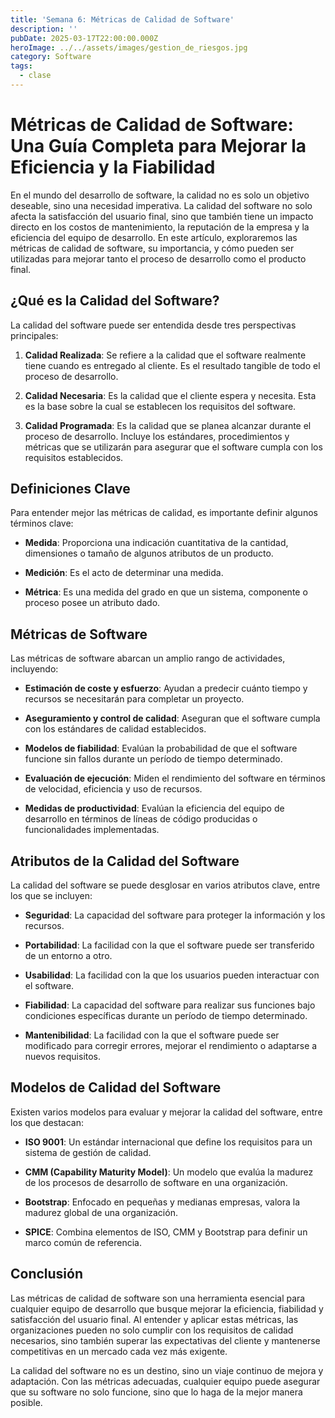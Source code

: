 ```yaml
---
title: 'Semana 6: Métricas de Calidad de Software'
description: ''
pubDate: 2025-03-17T22:00:00.000Z
heroImage: ../../assets/images/gestion_de_riesgos.jpg
category: Software
tags:
  - clase
---
```


# Métricas de Calidad de Software: Una Guía Completa para Mejorar la Eficiencia y la Fiabilidad

En el mundo del desarrollo de software, la calidad no es solo un objetivo deseable, sino una necesidad imperativa. La calidad del software no solo afecta la satisfacción del usuario final, sino que también tiene un impacto directo en los costos de mantenimiento, la reputación de la empresa y la eficiencia del equipo de desarrollo. En este artículo, exploraremos las métricas de calidad de software, su importancia, y cómo pueden ser utilizadas para mejorar tanto el proceso de desarrollo como el producto final.

## ¿Qué es la Calidad del Software?

La calidad del software puede ser entendida desde tres perspectivas principales:

1. **Calidad Realizada**: Se refiere a la calidad que el software realmente tiene cuando es entregado al cliente. Es el resultado tangible de todo el proceso de desarrollo.

2. **Calidad Necesaria**: Es la calidad que el cliente espera y necesita. Esta es la base sobre la cual se establecen los requisitos del software.

3. **Calidad Programada**: Es la calidad que se planea alcanzar durante el proceso de desarrollo. Incluye los estándares, procedimientos y métricas que se utilizarán para asegurar que el software cumpla con los requisitos establecidos.

## Definiciones Clave

Para entender mejor las métricas de calidad, es importante definir algunos términos clave:

- **Medida**: Proporciona una indicación cuantitativa de la cantidad, dimensiones o tamaño de algunos atributos de un producto.

- **Medición**: Es el acto de determinar una medida.

- **Métrica**: Es una medida del grado en que un sistema, componente o proceso posee un atributo dado.

## Métricas de Software

Las métricas de software abarcan un amplio rango de actividades, incluyendo:

- **Estimación de coste y esfuerzo**: Ayudan a predecir cuánto tiempo y recursos se necesitarán para completar un proyecto.

- **Aseguramiento y control de calidad**: Aseguran que el software cumpla con los estándares de calidad establecidos.

- **Modelos de fiabilidad**: Evalúan la probabilidad de que el software funcione sin fallos durante un período de tiempo determinado.

- **Evaluación de ejecución**: Miden el rendimiento del software en términos de velocidad, eficiencia y uso de recursos.

- **Medidas de productividad**: Evalúan la eficiencia del equipo de desarrollo en términos de líneas de código producidas o funcionalidades implementadas.

## Atributos de la Calidad del Software

La calidad del software se puede desglosar en varios atributos clave, entre los que se incluyen:

- **Seguridad**: La capacidad del software para proteger la información y los recursos.

- **Portabilidad**: La facilidad con la que el software puede ser transferido de un entorno a otro.

- **Usabilidad**: La facilidad con la que los usuarios pueden interactuar con el software.

- **Fiabilidad**: La capacidad del software para realizar sus funciones bajo condiciones específicas durante un período de tiempo determinado.

- **Mantenibilidad**: La facilidad con la que el software puede ser modificado para corregir errores, mejorar el rendimiento o adaptarse a nuevos requisitos.

## Modelos de Calidad del Software

Existen varios modelos para evaluar y mejorar la calidad del software, entre los que destacan:

- **ISO 9001**: Un estándar internacional que define los requisitos para un sistema de gestión de calidad.

- **CMM (Capability Maturity Model)**: Un modelo que evalúa la madurez de los procesos de desarrollo de software en una organización.

- **Bootstrap**: Enfocado en pequeñas y medianas empresas, valora la madurez global de una organización.

- **SPICE**: Combina elementos de ISO, CMM y Bootstrap para definir un marco común de referencia.

## Conclusión

Las métricas de calidad de software son una herramienta esencial para cualquier equipo de desarrollo que busque mejorar la eficiencia, fiabilidad y satisfacción del usuario final. Al entender y aplicar estas métricas, las organizaciones pueden no solo cumplir con los requisitos de calidad necesarios, sino también superar las expectativas del cliente y mantenerse competitivas en un mercado cada vez más exigente.

La calidad del software no es un destino, sino un viaje continuo de mejora y adaptación. Con las métricas adecuadas, cualquier equipo puede asegurar que su software no solo funcione, sino que lo haga de la mejor manera posible.
